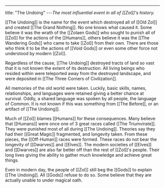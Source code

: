 ---
title: "The Undoing"
---*The most influential event in all of [[Zol]]'s history.*

[[The Undoing]] is the name for the event which destroyed all of [[Old Zol]] and created [[The Grand Nothing]]. No one knows what caused it. Some believe it was the wrath of the [[Zolaen Gods]] who sought to punish all of [[Zol]] for the actions of the [[Humans]], others believe it was the [[The Wandering Gods]] who came to take [[Zol]] from their own. There are those who think it to be the actions of [[Void Gods]] or even some other force not understood by modern [[Zol]].

Regardless of the cause, [[The Undoing]] destroyed tracts of land so vast that it is not known the extent of its destruction. All living beings who resided within were teleported away from the destroyed landscape, and were deposited in [[The Three Corners of Civilization]].

All memories of the old world were taken. Luckily, basic skills, names, relationships, and languages were retained giving a better chance at survival. Oddly, a shared language was spoken by all people, the language of Common. It is not known if this was something from [[The Before]], or an artifact of [[The Undoing]].

Much of [[Zol]] blames [[Humans]] for these consequences. Many believe that [[Humans]] were once one of 3 great races called [[The Triumvirate]]. They were punished most of all during [[The Undoing]]. Theories say they had their [[Great Magic]] fragmented, and longevity taken. From these pieces, the [[Off-Human]] races were formed. These races do not bear the longevity of [[Dwarves]] and [[Elves]]. The modern societies of [[Elves]] and [[Dwarves]] are also far better off than the rest of [[Zol]]'s people. Their long lives giving the ability to gather much knowledge and achieve great things.

Even in modern day, the people of [[Zol]] still beg the [[Gods]] to explain [[The Undoing]]. All [[Gods]] refuse to do so. Some believe that they are actually unable to under magical oath.